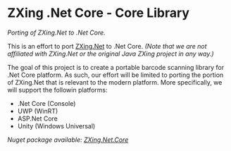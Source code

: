 # ZXing .Net Core - Core Library
_Porting of ZXing.Net to .Net Core._


This is an effort to port [ZXing.Net](http://zxingnet.codeplex.com/) to .Net Core. _(Note that we are not affiliated with ZXing.Net or the original Java ZXing project in any way.)_

The goal of this project is to create a portable barcode scanning library for .Net Core platform. As such, our effort will be limited to porting the portion of ZXing.Net that is relevant to the modern platform. More specifically, we will support the followin platforms:

* .Net Core (Console)
* UWP (WinRT)
* ASP.Net Core
* Unity (Windows Universal)


_Nuget package available: [ZXing.Net.Core](https://www.nuget.org/packages/ZXing.Net.Core/)_


